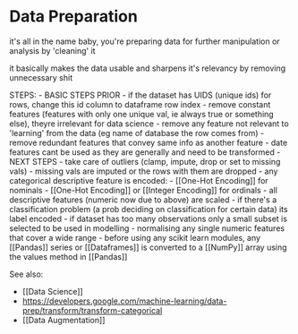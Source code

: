 # Data Preparation

it's all in the name baby, you're preparing data for further manipulation or analysis by 'cleaning' it

it basically makes the data usable and sharpens it's relevancy by removing unnecessary shit

STEPS:
	- BASIC STEPS PRIOR
		- if the dataset has UIDS (unique ids) for rows, change this id column to dataframe row index
		- remove constant features (features with only one unique val, ie always true or something else), theyre irrelevant for data science
		- remove any feature not relevant to 'learning' from the data (eg name of database the row comes from)
		- remove redundant features that convey same info as another feature
		- date features cant be used as they are generally and need to be transformed
	- NEXT STEPS
		- take care of outliers (clamp, impute, drop or set to missing vals)
		- missing vals are imputed or the rows with them are dropped
		- any categorical descriptive feature is encoded:
			- [[One-Hot Encoding]] for nominals
			- [[One-Hot Encoding]] or [[Integer Encoding]] for ordinals
		- all descriptive features (numeric now due to above) are scaled
		- if there's a classification problem (a prob deciding on classification for certain data) its label encoded
		- if dataset has too many observations only a small subset is selected to be used in modelling
		- normalising any single numeric features that cover a wide range
		- before using any scikit learn modules, any [[Pandas]] series or [[Dataframes]] is converted to a [[NumPy]] array using the values method in [[Pandas]]
		
		
See also: 
- [[Data Science]]
- https://developers.google.com/machine-learning/data-prep/transform/transform-categorical
- [[Data Augmentation]]